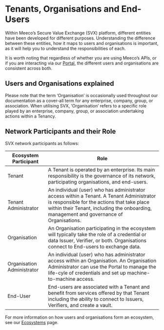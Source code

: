 # Tenants, Organisations and End-Users

Within Meeco’s Secure Value Exchange (SVX) platform, different entities have been developed for different purposes. Understanding the difference between these entities, how it maps to users and organisations is important, as it will help you to understand the responsibilities of each.

It is worth noting that regardless of whether you are using Meeco’s APIs, or if you are interacting via our [Portal](/platform/portal.md), the different users and organisations are consistent across both.

## Users and Organisations explained

Please note that the term ‘Organisation’ is occasionally used throughout our documentation as a cover-all term for any enterprise, company, group, or association. When utilising SVX, ‘Organisation’ refers to a specific role played by an enterprise, company, group, or association undertaking actions within a Tenancy.

## Network Participants and their Role

SVX network participants as follows:

| Ecosystem Participant |  Role |
| -- | -- |
| Tenant | A Tenant is operated by an enterprise. Its main responsibility is the governance of its network, participating organisations, and end-users.
| Tenant Administrator | An individual (user) who has administrator access within a Tenant. A Tenant Administrator is responsible for the actions that take place within their Tenant, including the onboarding, management and governance of Organisations.
| Organisation | An Organisation participating in the ecosystem will typically take the role of a credential or data Issuer, Verifier, or both. Organisations connect to End-users to exchange data.
| Organisation Administrator | An individual (user) who has administrator access within an Organisation. An Organisation Administrator can use the Portal to manage the life-cyle of credentials and set up machine-to-machine access.
| End-User | End-users are associated with a Tenant and benefit from services offered by that Tenant including the ability to connect to Issuers, Verifiers, and create a vault.

For more information on how users and organisations form an ecosystem, see our [Ecosystems](../concepts/ecosystems.md) page.
